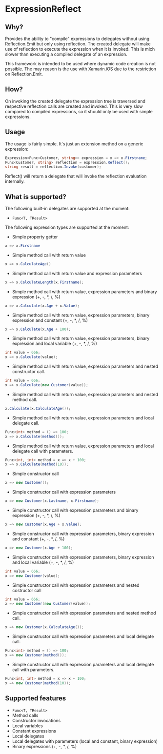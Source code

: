ExpressionReflect
=================

Why?
----

Provides the ability to "compile" expressions to delegates without using Reflection.Emit but only using reflection.
The created delegate will make use of reflection to execute the expression when it is invoked. This is mich slower
than executing a compiled delegate of an expression.

This framework is intended to be used where dynamic code creation is not possible. The may reason is the use with
Xamarin.iOS due to the restriction on Reflection.Emit.

How?
----

On invoking the created delegate the expression tree is traversed and respective reflection calls are created
and invoked. This is very slow compared to compiled expressions, so it should only be used with simple expressions.

Usage
-----

The usage is fairly simple. It's just an extension method on a generic expression:

```csharp
Expression<Func<Customer, string>> expression = x => x.Firstname;
Func<Customer, string> reflection = expression.Reflect();
string result = reflection.Invoke(customer);
```

Reflect() will return a delegate that will invoke the reflection evaluation internally.

What is supported?
------------------

The following built-in delegates are supported at the moment:

* `Func<T, TResult>`

The following expression types are supported at the moment:

* Simple property getter
```csharp
x => x.Firstname
```

* Simple method call with return value
```csharp
x => x.CalculateAge()
```

* Simple method call with return value and expression parameters
```csharp
x => x.CalculateLength(x.Firstname);
```

* Simple method call with return value, expression parameters and binary expression (+, -, *, /, %)
```csharp
x => x.Calculate(x.Age + x.Value);
```

* Simple method call with return value, expression parameters, binary expression and constant (+, -, *, /, %)
```csharp
x => x.Calculate(x.Age + 100);
```

* Simple method call with return value, expression parameters, binary expression and local variable (+, -, *, /, %)
```csharp
int value = 666;
x => x.Calculate(value);
```

* Simple method call with return value, expression parameters and nested constructor call.
```csharp
int value = 666;
x => x.Calculate(new Customer(value));
```

* Simple method call with return value, expression parameters and nested method call.
```csharp
x.Calculate(x.CalculateAge());
```

* Simple method call with return value, expression parameters and local delegate call.
```csharp
Func<int> method = () => 100;
x => x.Calculate(method());
```

* Simple method call with return value, expression parameters and local delegate call with parameters.
```csharp
Func<int, int> method = x => x + 100;
x => x.Calculate(method(10));
```

* Simple constructor call
```csharp
x => new Customer();
```

* Simple constructor call with expression parameters
```csharp
x => new Customer(x.Lastname, x.Firstname);
```

* Simple constructor call with expression parameters and binary expression (+, -, *, /, %)
```csharp
x => new Customer(x.Age + x.Value);
```

* Simple constructor call with expression parameters, binary expression and constant (+, -, *, /, %)
```csharp
x => new Customer(x.Age + 100);
```

* Simple constructor call with expression parameters, binary expression and local variable (+, -, *, /, %)
```csharp
int value = 666;
x => new Customer(value);
```

* Simple constructor call with expression parameters and nested costructor call
```csharp
int value = 666;
x => new Customer(new Customer(value));
```

* Simple constructor call with expression parameters and nested method call.
```csharp
x => new Customer(x.CalculateAge());
```

* Simple constructor call with expression parameters and local delegate call.
```csharp
Func<int> method = () => 100;
x => new Customer(method());
```

* Simple constructor call with expression parameters and local delegate call with parameters.
```csharp
Func<int, int> method = x => x + 100;
x => new Customer(method(10));
```

Supported features
------------------

* `Func<T, TResult>`
* Method calls
* Constructor invocations
* Local variables
* Constant expressions
* Local delegates
* Local delegates with parameters (local and constant, binary expression)
* Binary expressions (+, -, *, /, %)